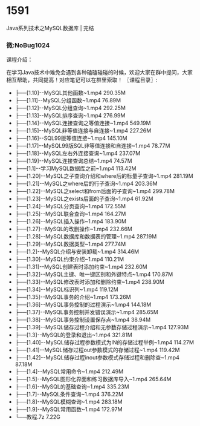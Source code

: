 # 1591
Java系列技术之MySQL数据库 | 完结
### 微:NoBug1024 


课程介绍：

在学习Java技术中难免会遇到各种磕磕碰碰的时候，欢迎大家在群中提问，大家相互帮助，共同提高！对应笔记可以在群里索取！
〖课程目录〗:

- ├──[1.10]--MySQL其他函数~1.mp4  290.35M
- ├──[1.11]--MySQL分组函数~1.mp4  76.89M
- ├──[1.12]--MySQL分组查询~1.mp4  292.25M
- ├──[1.13]--MySQL排序查询~1.mp4  276.99M
- ├──[1.14]--MySQL连接查询之等值连接~1.mp4  549.19M
- ├──[1.15]--MySQL非等值连接与自连接~1.mp4  227.26M
- ├──[1.16]--SQL99版等值连接~1.mp4  145.10M
- ├──[1.17]--MySQL99版SQL非等值连接和自连接~1.mp4  78.77M
- ├──[1.18]--MySQL左右外连接查询~1.mp4  237.07M
- ├──[1.19]--MySQL连接查询总结~1.mp4  74.57M
- ├──[1.1]--学习MySQL数据库之前~1.mp4  113.42M
- ├──[1.20]--MySQL之子查询介绍和where后的标量子查询~1.mp4  281.19M
- ├──[1.21]--MySQL之where后的行子查询~1.mp4  203.36M
- ├──[1.22]--MySQL之select和from后面的子查询~1.mp4  299.78M
- ├──[1.23]--MySQL之exists后面的子查询~1.mp4  61.92M
- ├──[1.24]--MySQL分页查询~1.mp4  172.55M
- ├──[1.25]--MySQL联合查询~1.mp4  164.27M
- ├──[1.26]--MySQL插入操作~1.mp4  183.90M
- ├──[1.27]--MySQL的改删操作~1.mp4  232.66M
- ├──[1.28]--MySQL数据库和数据表的管理~1.mp4  287.19M
- ├──[1.29]--MySQL数据类型~1.mp4  277.74M
- ├──[1.2]--MySQL介绍与安装卸载~1.mp4  314.46M
- ├──[1.30]--MySQL约束介绍~1.mp4  110.21M
- ├──[1.31]--MySQL创建表时添加约束~1.mp4  232.60M
- ├──[1.32]--MySQL主键、唯一键区别和外键特点~1.mp4  170.87M
- ├──[1.33]--MySQL修改表时添加和删除约束~1.mp4  238.90M
- ├──[1.34]--MySQL标识列~1.mp4  119.12M
- ├──[1.35]--MySQL事务的介绍~1.mp4  173.26M
- ├──[1.36]--MySQL事务控制的过程演示~1.mp4  144.18M
- ├──[1.37]--MySQL事务控制并发错误演示~1.mp4  285.65M
- ├──[1.38]--MySQL事务控制设置保存点~1.mp4  38.94M
- ├──[1.39]--MySQL储存过程介绍和无参数存储过程演示~1.mp4  127.93M
- ├──[1.3]--MySQL的登录和退出~1.mp4  321.81M
- ├──[1.40]--MySQL储存过程参数模式为IN的存储过程举例~1.mp4  114.27M
- ├──[1.41]--MySQL储存过程out参数模式的存储过程~1.mp4  119.42M
- ├──[1.42]--MySQL储存过程inout参数模式存储过程和删除查~1.mp4  87.18M
- ├──[1.4]--MySQL常用命令~1.mp4  212.49M
- ├──[1.5]--MySQL图形化界面和练习数据库导入~1.mp4  265.64M
- ├──[1.6]--MySQL的基础查询~1.mp4  335.23M
- ├──[1.7]--MySQL条件查询~1.mp4  376.22M
- ├──[1.8]--MySQL模糊查询~1.mp4  283.18M
- ├──[1.9]--MySQL常用函数~1.mp4  172.97M
- └──教程.7z  7.22G
